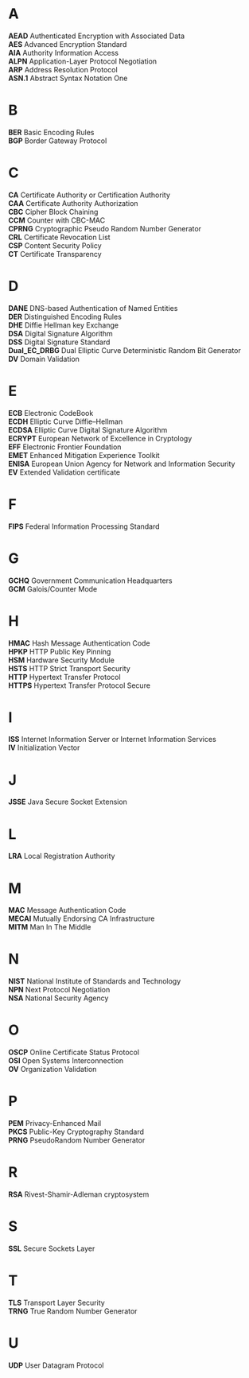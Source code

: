# A  
**AEAD** Authenticated Encryption with Associated Data   
**AES** Advanced Encryption Standard  
**AIA** Authority Information Access  
**ALPN** Application-Layer Protocol Negotiation   
**ARP** Address Resolution Protocol  
**ASN.1** Abstract Syntax Notation One  
# B  
**BER** Basic Encoding Rules  
**BGP** Border Gateway Protocol
# C  
**CA** Certificate Authority or Certification Authority  
**CAA** Certificate Authority Authorization  
**CBC** Cipher Block Chaining  
**CCM** Counter with CBC-MAC  
**CPRNG** Cryptographic Pseudo Random Number Generator  
**CRL** Certificate Revocation List  
**CSP** Content Security Policy  
**CT** Certificate Transparency  
# D  
**DANE** DNS-based Authentication of Named Entities  
**DER** Distinguished Encoding Rules  
**DHE** Diffie Hellman key Exchange  
**DSA** Digital Signature Algorithm  
**DSS** Digital Signature Standard  
**Dual_EC_DRBG** Dual Elliptic Curve Deterministic Random Bit Generator  
**DV** Domain Validation  
# E  
**ECB** Electronic CodeBook  
**ECDH** Elliptic Curve Diffie–Hellman  
**ECDSA** Elliptic Curve Digital Signature Algorithm  
**ECRYPT** European Network of Excellence in Cryptology  
**EFF** Electronic Frontier Foundation  
**EMET** Enhanced Mitigation Experience Toolkit  
**ENISA** European Union Agency for Network and Information Security  
**EV** Extended Validation certificate  
# F
**FIPS** Federal Information Processing Standard  
# G  
**GCHQ** Government Communication Headquarters  
**GCM** Galois/Counter Mode  
# H
**HMAC** Hash Message Authentication Code  
**HPKP** HTTP Public Key Pinning  
**HSM** Hardware Security Module  
**HSTS** HTTP Strict Transport Security  
**HTTP** Hypertext Transfer Protocol  
**HTTPS** Hypertext Transfer Protocol Secure  
# I  
**ISS** Internet Information Server or Internet Information Services  
**IV** Initialization Vector  
# J
**JSSE** Java Secure Socket Extension  
# L
**LRA** Local Registration Authority  
# M  
**MAC** Message Authentication Code  
**MECAI** Mutually Endorsing CA Infrastructure   
**MITM** Man In The Middle  
# N
**NIST** National Institute of Standards and Technology  
**NPN** Next Protocol Negotiation  
**NSA** National Security Agency  
# O
**OSCP** Online Certificate Status Protocol  
**OSI** Open Systems Interconnection  
**OV** Organization Validation  
# P  
**PEM** Privacy-Enhanced Mail  
**PKCS**  Public-Key Cryptography Standard  
**PRNG** PseudoRandom Number Generator  
# R 
**RSA** Rivest-Shamir-Adleman cryptosystem  
# S  
**SSL** Secure Sockets Layer  
# T  
**TLS** Transport Layer Security  
**TRNG** True Random Number Generator  
# U
**UDP** User Datagram Protocol  
